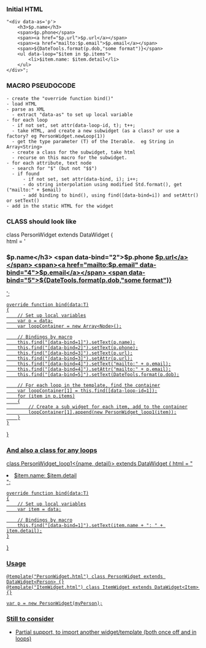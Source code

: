 ### Initial HTML

    "<div data-as='p'>
        <h3>$p.name</h3>
        <span>$p.phone</span>
        <span><a href="$p.url">$p.url</a></span>
        <span><a href="mailto:$p.email">$p.email</a></span>
        <span>${DateTools.format(p.dob,"some format")}</span>
        <ul data-loop="$item in $p.items">
            <li>$item.name: $item.detail</li>
        </ul>
    </div>"; 

### MACRO PSEUDOCODE
    
    - create the "override function bind()"
    - load HTML
    - parse as XML
      - extract "data-as" to set up local variable
    - for each loop
      - if not set, set attr(data-loop-id, t); t++;
      - take HTML, and create a new subwidget (as a class? or use a factory? eg PersonWidget.newLoop(1))
      - get the type parameter (T) of the Iterable.  eg String in Array<String>
      - create a class for the subwidget, take html
      - recurse on this macro for the subwidget.
    - for each attribute, text node
      - search for "$" (but not "$$")
      - if found
          - if not set, set attr(data-bind, i); i++;
          - do string interpolation using modified Std.format(), get ("mailto:" + $email)
          - add binding to bind(), using find([data-bind=i]) and setAttr() or setText()
    - add in the static HTML for the widget

### CLASS should look like

class PersonWidget extends DataWidget
{   
    html = '<div>
        <h3 data-bind="1">$p.name</h3>
        <span data-bind="2">$p.phone</span>
        <span><a href="$p.url" data-bind="3">$p.url</a></span>
        <span><a href="mailto:$p.email" data-bind="4">$p.email</a></span>
        <span data-bind="5">${DateTools.format(p.dob,"some format")}</span>
        <ul data-loop-id="1">
        </ul>
    </div>';

    override function bind(data:T)
    {
        // Set up local variables
        var p = data;
        var loopContainer = new Array<Node>();

        // Bindings by macro
        this.find("[data-bind=1]").setText(p.name);
        this.find("[data-bind=2]").setText(p.phone);
        this.find("[data-bind=3]").setText(p.url);
        this.find("[data-bind=3]").setAttr(p.url);
        this.find("[data-bind=4]").setText("mailto:" + p.email);
        this.find("[data-bind=4]").setAttr("mailto:" + p.email);
        this.find("[data-bind=5]").setText(DateTools.format(p.dob);

        // For each loop in the template, find the container
        var loopContainer[1] = this.find([data-loop-id=1]);
        for (item in p.items)
        {
            // Create a sub widget for each item, add to the container
            loopContainer[1].append(new PersonWidget_loop1(item));
        }
    }
}

### And also a class for any loops

class PersonWidget_loop1<{name, detail}> extends DataWidget<T>
{
    html = "<li data-bind="1">$item.name: $item.detail</li>";

    override function bind(data:T)
    {
        // Set up local variables
        var item = data;

        // Bindings by macro
        this.find("[data-bind=1]").setText(item.name + ": " + item.detail);
    }
}

### Usage

    @template("PersonWidget.html") class PersonWidget extends DataWidget<Person> {}
    @template("ItemWidget.html") class ItemWidget extends DataWidget<Item> {}

    var p = new PersonWidget(myPerson);

### Still to consider

 * Partial support, to import another widget/template (both once off and in loops)